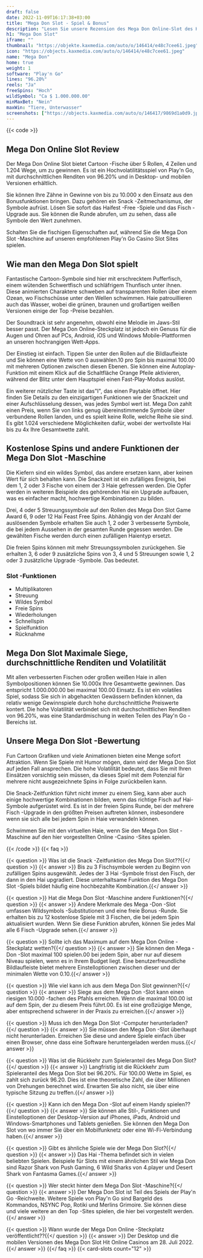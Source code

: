 ```yaml
---
draft: false
date: 2022-11-09T16:17:38+03:00
title: "Mega Don Slot - Spiel & Bonus"
description: "Lesen Sie unsere Rezension des Mega Don Online-Slot des Hai-Themas. Wir sehen uns das Gameplay, die Funktionen und das Spielen mit dem besten Casino -Bonus an."
h1: "Mega Don Slot"
iframe: ""
thumbnail: "https://objekte.kaxmedia.com/auto/o/146414/e48c7cee61.jpeg"
icon: "https://objects.kaxmedia.com/auto/o/146414/e48c7cee61.jpeg"
name: "Mega Don"
home: true
weight: 1
software: "Play'n Go"
lines: "96.20%"
reels: "Ja"
freeSpins: "Hoch"
wildSymbol: "Ca $ 1.000.000.00"
minMaxBet: "Nein"
maxWin: "Tiere, Unterwasser"
screenshots: ["https://objects.kaxmedia.com/auto/o/146417/9869d1a0d9.jpeg"]
---
```


{{< code >}}<h2>Mega Don Online Slot Review</h2><p>Der Mega Don Online Slot bietet Cartoon -Fische über 5 Rollen, 4 Zeilen und 1.204 Wege, um zu gewinnen. Es ist ein Hochvolatilitätsspiel von Play'n Go, mit durchschnittlichen Renditen von 96.20% und in Desktop- und mobilen Versionen erhältlich.</p><p>Sie können Ihre Zähne in Gewinne von bis zu 10.000 x den Einsatz aus den Bonusfunktionen bringen. Dazu gehören ein Snack -Zeitmechanismus, der Symbole aufrüst. Lösen Sie sofort das Haifest -Free -Spiele und das Fisch -Upgrade aus. Sie können die Runde abrufen, um zu sehen, dass alle Symbole den Wert zunehmen.</p><p>Schalten Sie die fischigen Eigenschaften auf, während Sie die Mega Don Slot -Maschine auf unseren empfohlenen Play'n Go Casino Slot Sites spielen.</p><h2>Wie man den Mega Don Slot spielt</h2><p>Fantastische Cartoon-Symbole sind hier mit erschrecktem Pufferfisch, einem wütenden Schwertfisch und schläfrigem Thunfisch unter ihnen. Diese animierten Charaktere schweben auf transparenten Rollen über einem Ozean, wo Fischschüsse unter den Wellen schwimmen. Haie patrouillieren auch das Wasser, wobei die grünen, braunen und großartigen weißen Versionen einige der Top -Preise bezahlen.</p><p>Der Soundtrack ist sehr angenehm, obwohl eine Melodie im Jaws-Stil besser passt. Der Mega Don Online-Steckplatz ist jedoch ein Genuss für die Augen und Ohren auf PCs, Android, iOS und Windows Mobile-Plattformen an unseren hochrangigen Wett-Apps.</p><p>Der Einstieg ist einfach. Tippen Sie unter den Rollen auf die Bildlaufleiste und Sie können eine Wette von 0 auswählen.10 pro Spin bis maximal 100.00 mit mehreren Optionen zwischen diesen Ebenen. Sie können eine Autoplay-Funktion mit einem Klick auf die Schaltfläche Orange Pfeile aktivieren, während der Blitz unter dem Hauptspiel einen Fast-Play-Modus auslöst.</p><p>Ein weiterer nützlicher Taste ist das"I", das einen Paytable öffnet. Hier finden Sie Details zu den einzigartigen Funktionen wie der Snackzeit und einer Aufschlüsselung dessen, was jedes Symbol wert ist. Mega Don zahlt einen Preis, wenn Sie von links genug übereinstimmende Symbole über verbundene Rollen landen, und es spielt keine Rolle, welche Reihe sie sind. Es gibt 1.024 verschiedene Möglichkeiten dafür, wobei der wertvollste Hai bis zu 4x Ihre Gesamtwette zahlt.</p><h2>Kostenlose Spins und andere Funktionen der Mega Don Slot -Maschine</h2><p>Die Kiefern sind ein wildes Symbol, das andere ersetzen kann, aber keinen Wert für sich behalten kann. Die Snackzeit ist ein zufälliges Ereignis, bei dem 1, 2 oder 3 Fische von einem der 3 Haie gefressen werden. Die Opfer werden in weiteren Beispiele des gehörenden Hai ein Upgrade aufbauen, was es einfacher macht, hochwertige Kombinationen zu bilden.</p><p>Drei, 4 oder 5 Streuungssymbole auf den Rollen des Mega Don Slot Game Award 6, 9 oder 12 Hai Feast Free Spins. Abhängig von der Anzahl der auslösenden Symbole erhalten Sie auch 1, 2 oder 3 verbesserte Symbole, die bei jedem Aussehen in der gesamten Runde gegessen werden. Die gewählten Fische werden durch einen zufälligen Haientyp ersetzt.</p><p>Die freien Spins können mit mehr Streuungssymbolen zurückgehen. Sie erhalten 3, 6 oder 9 zusätzliche Spins von 3, 4 und 5 Streuungen sowie 1, 2 oder 3 zusätzliche Upgrade -Symbole. Das bedeutet.</p><h3>
Slot -Funktionen</h3><ul>
<li></span>
Multiplikatoren</li>
<li></span>
Streuung</li>
<li></span>
Wildes Symbol</li>
<li></span>
Freie Spins</li>
<li></span>
Wiederholungen</li>
<li></span>
Schnellspin</li>
<li></span>
Spielfunktion</li>
<li></span>
Rücknahme</li></ul><h2>Mega Don Slot Maximale Siege, durchschnittliche Renditen und Volatilität</h2><p>Mit allen verbesserten Fischen oder großen weißen Haie in allen Symbolpositionen können Sie 10.000x Ihre Gesamtwette gewinnen. Das entspricht 1.000.000.00 bei maximal 100.00 Einsatz. Es ist ein volatiles Spiel, sodass Sie sich in abgehackten Gewässern befinden können, da relativ wenige Gewinnspiele durch hohe durchschnittliche Preiswerte kontert. Die hohe Volatilität verbindet sich mit durchschnittlichen Renditen von 96.20%, was eine Standardmischung in weiten Teilen des Play'n Go -Bereichs ist.</p><h2>Unsere Mega Don Slot -Bewertung</h2><p>Fun Cartoon Grafiken und viele Animationen bieten eine Menge sofort Attraktion. Wenn Sie Spiele mit Humor mögen, dann wird der Mega Don Slot auf jeden Fall ansprechen. Die hohe Volatilität bedeutet, dass Sie mit Ihren Einsätzen vorsichtig sein müssen, da dieses Spiel mit dem Potenzial für mehrere nicht ausgezeichnete Spins in Folge zurückbeilen kann.</p><p>Die Snack-Zeitfunktion führt nicht immer zu einem Sieg, kann aber auch einige hochwertige Kombinationen bilden, wenn das richtige Fisch auf Hai-Symbole aufgerüstet wird. Es ist in der freien Spins Runde, bei der mehrere Fisch -Upgrade in den größten Preisen auftreten können, insbesondere wenn sie sich alle bei jedem Spin in Haie verwandeln können.</p><p>Schwimmen Sie mit den virtuellen Haie, wenn Sie den Mega Don Slot -Maschine auf den hier vorgestellten Online -Casino -Sites spielen.</p>
{{< /code >}}
{{< faq >}}

{{< question >}} Was ist die Snack -Zeitfunktion des Mega Don Slot??{{</ question >}}
{{< answer >}} Bis zu 3 Fischsymbole werden zu Beginn von zufälligen Spins ausgewählt. Jedes der 3 Hai -Symbole frisst den Fisch, der dann in den Hai upgradiert. Diese unterhaltsame Funktion des Mega Don Slot -Spiels bildet häufig eine hochbezahlte Kombination.{{</ answer >}}

{{< question >}} Hat die Mega Don Slot -Maschine andere Funktionen?{{</ question >}}
{{< answer >}} Andere Merkmale des Mega -Don -Slot umfassen Wildsymbols -Substitutionen und eine freie Bonus -Runde. Sie erhalten bis zu 12 kostenlose Spiele mit 3 Fischen, die bei jedem Spin aktualisiert wurden. Wenn Sie diese Funktion abrufen, können Sie jedes Mal alle 6 Fisch -Upgrade sehen.{{</ answer >}}

{{< question >}} Sollte ich das Maximum auf dem Mega Don Online -Steckplatz wetten?{{</ question >}}
{{< answer >}} Sie können den Mega -Don -Slot maximal 100 spielen.00 bei jedem Spin, aber nur auf diesem Niveau spielen, wenn es in Ihrem Budget liegt. Eine benutzerfreundliche Bildlaufleiste bietet mehrere Einstelloptionen zwischen dieser und der minimalen Wette von 0.10.{{</ answer >}}

{{< question >}} Wie viel kann ich aus dem Mega Don Slot gewinnen?{{</ question >}}
{{< answer >}} Siege aus dem Mega Don -Slot kann einen riesigen 10.000 -fachen des Pfahls erreichen. Wenn die maximal 100.00 ist auf dem Spin, der zu diesem Preis führt.00. Es ist eine großzügige Menge, aber entsprechend schwerer in der Praxis zu erreichen.{{</ answer >}}

{{< question >}} Muss ich den Mega Don Slot -Computer herunterladen?{{</ question >}}
{{< answer >}} Sie müssen den Mega Don -Slot überhaupt nicht herunterladen. Erreichen Sie diese und andere Spiele einfach über einen Browser, ohne dass eine Software heruntergeladen werden muss.{{</ answer >}}

{{< question >}} Was ist die Rückkehr zum Spieleranteil des Mega Don Slot?{{</ question >}}
{{< answer >}} Langfristig ist die Rückkehr zum Spieleranteil des Mega Don Slot bei 96.20%. Für 100.00 Wette im Spiel, es zahlt sich zurück 96.20. Dies ist eine theoretische Zahl, die über Millionen von Drehungen berechnet wird. Erwarten Sie also nicht, sie über eine typische Sitzung zu treffen.{{</ answer >}}

{{< question >}} Kann ich den Mega Don -Slot auf einem Handy spielen??{{</ question >}}
{{< answer >}} Sie können alle Stil-, Funktionen und Einstelloptionen der Desktop-Version auf iPhones, iPads, Android und Windows-Smartphones und Tablets genießen. Sie können den Mega Don Slot von wo immer Sie über ein Mobilfunknetz oder eine Wi-Fi-Verbindung haben.{{</ answer >}}

{{< question >}} Gibt es ähnliche Spiele wie der Mega Don Slot?{{</ question >}}
{{< answer >}} Das Hai -Thema befindet sich in vielen beliebten Spielen. Beispiele für Slots mit einem ähnlichen Stil wie Mega Don sind Razor Shark von Push Gaming, 6 Wild Sharks von 4.player und Desert Shark von Fantasma Games.{{</ answer >}}

{{< question >}} Wer steckt hinter dem Mega Don Slot -Maschine?{{</ question >}}
{{< answer >}} Der Mega Don Slot ist Teil des Spiels der Play'n Go -Reichweite. Weitere Spiele von Play'n Go sind Bargeld des Kommandos, NSYNC Pop, Rotiki und Merlins Grimoire. Sie können diese und viele weitere an den Top -Sites spielen, die hier bei vorgestellt werden.{{</ answer >}}

{{< question >}} Wann wurde der Mega Don Online -Steckplatz veröffentlicht??{{</ question >}}
{{< answer >}} Der Desktop und die mobilen Versionen des Mega Don Slot Hit Online Casinos am 28. Juli 2022.{{</ answer >}}
{{</ faq >}}
 {{< card-slots count="12" >}}